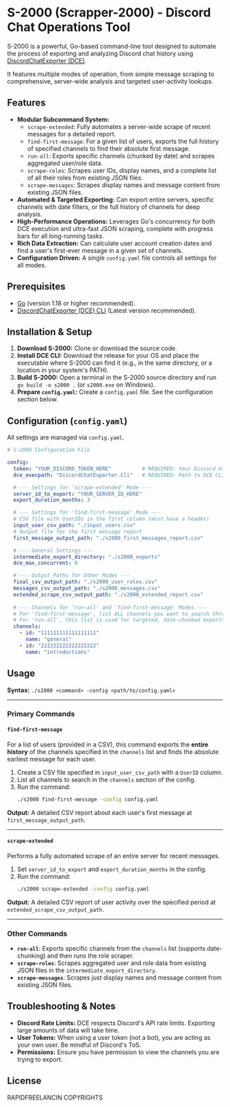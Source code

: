# S-2000 (Scrapper-2000) - Discord Chat Operations Tool

S-2000 is a powerful, Go-based command-line tool designed to automate the process of exporting and analyzing Discord chat history using [DiscordChatExporter (DCE)](https://github.com/Tyrrrz/DiscordChatExporter).

It features multiple modes of operation, from simple message scraping to comprehensive, server-wide analysis and targeted user-activity lookups.

## Features

*   **Modular Subcommand System:**
    *   `scrape-extended`: Fully automates a server-wide scrape of recent messages for a detailed report.
    *   `find-first-message`: For a given list of users, exports the full history of specified channels to find their absolute first message.
    *   `run-all`: Exports specific channels (chunked by date) and scrapes aggregated user/role data.
    *   `scrape-roles`: Scrapes user IDs, display names, and a complete list of all their roles from existing JSON files.
    *   `scrape-messages`: Scrapes display names and message content from existing JSON files.
*   **Automated & Targeted Exporting:** Can export entire servers, specific channels with date filters, or the full history of channels for deep analysis.
*   **High-Performance Operations:** Leverages Go's concurrency for both DCE execution and ultra-fast JSON scraping, complete with progress bars for all long-running tasks.
*   **Rich Data Extraction:** Can calculate user account creation dates and find a user's first-ever message in a given set of channels.
*   **Configuration Driven:** A single `config.yaml` file controls all settings for all modes.

## Prerequisites

*   [Go](https://golang.org/dl/) (version 1.18 or higher recommended).
*   [DiscordChatExporter (DCE) CLI](https://github.com/Tyrrrz/DiscordChatExporter/releases) (Latest version recommended).

## Installation & Setup

1.  **Download S-2000:** Clone or download the source code.
2.  **Install DCE CLI:** Download the release for your OS and place the executable where S-2000 can find it (e.g., in the same directory, or a location in your system's PATH).
3.  **Build S-2000:** Open a terminal in the S-2000 source directory and run `go build -o s2000 .` (or `s2000.exe` on Windows).
4.  **Prepare `config.yaml`:** Create a `config.yaml` file. See the configuration section below.

## Configuration (`config.yaml`)

All settings are managed via `config.yaml`.

```yaml
# S-2000 Configuration File

config:
  token: "YOUR_DISCORD_TOKEN_HERE"          # REQUIRED: Your Discord User or Bot Token
  dce_execpath: "DiscordChatExporter.Cli"   # REQUIRED: Path to DCE CLI executable

  # --- Settings for 'scrape-extended' Mode ---
  server_id_to_export: "YOUR_SERVER_ID_HERE"
  export_duration_months: 3

  # --- Settings for 'find-first-message' Mode ---
  # CSV file with UserIDs in the first column (must have a header)
  input_user_csv_path: "./input_users.csv"
  # Output file for the first message report
  first_message_output_path: "./s2000_first_messages_report.csv"

  # --- General Settings ---
  intermediate_export_directory: "./s2000_exports"
  dce_max_concurrent: 8

  # --- Output Paths for Other Modes ---
  final_csv_output_path: "./s2000_user_roles.csv"
  messages_csv_output_path: "./s2000_messages.csv"
  extended_scrape_csv_output_path: "./s2000_extended_report.csv"
  
  # --- Channels for 'run-all' and 'find-first-message' Modes ---
  # For 'find-first-message', list ALL channels you want to search through for the true first message.
  # For 'run-all', this list is used for targeted, date-chunked exports.
  channels:
    - id: "111111111111111111"
      name: "general"
    - id: "222222222222222222"
      name: "introductions"
```

## Usage

**Syntax:** `./s2000 <command> -config <path/to/config.yaml>`

---

### **Primary Commands**

#### `find-first-message`
For a list of users (provided in a CSV), this command exports the **entire history** of the channels specified in the `channels` list and finds the absolute earliest message for each user.

1.  Create a CSV file specified in `input_user_csv_path` with a `UserID` column.
2.  List all channels to search in the `channels` section of the config.
3.  Run the command:
    ```bash
    ./s2000 find-first-message -config config.yaml
    ```
**Output:** A detailed CSV report about each user's first message at `first_message_output_path`.

---

#### `scrape-extended`
Performs a fully automated scrape of an entire server for recent messages.

1.  Set `server_id_to_export` and `export_duration_months` in the config.
2.  Run the command:
    ```bash
    ./s2000 scrape-extended -config config.yaml
    ```
**Output:** A detailed CSV report of user activity over the specified period at `extended_scrape_csv_output_path`.

---

### **Other Commands**

*   **`run-all`**: Exports specific channels from the `channels` list (supports date-chunking) and then runs the role scraper.
*   **`scrape-roles`**: Scrapes aggregated user and role data from existing JSON files in the `intermediate_export_directory`.
*   **`scrape-messages`**: Scrapes just display names and message content from existing JSON files.

## Troubleshooting & Notes

*   **Discord Rate Limits:** DCE respects Discord's API rate limits. Exporting large amounts of data will take time.
*   **User Tokens:** When using a user token (not a bot), you are acting as your own user. Be mindful of Discord's ToS.
*   **Permissions:** Ensure you have permission to view the channels you are trying to export.

## License

RAPIDFREELANCIN COPYRIGHTS
